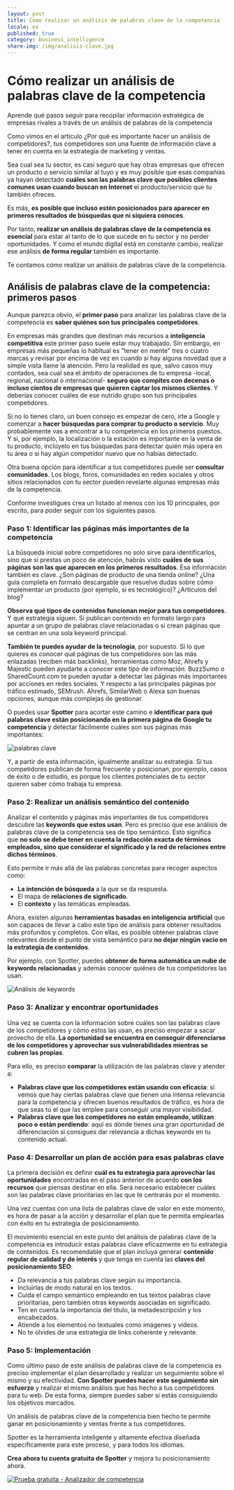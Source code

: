 ```yaml
---
layout: post
title: Cómo realizar un análisis de palabras clave de la competencia
locale: es
published: true
category: business_intelligence
share-img: /img/analisis-clave.jpg
---
```

Cómo realizar un análisis de palabras clave de la competencia
================================================================================================================================================================

Aprende qué pasos seguir para recopilar información estratégica de empresas rivales a través de un análisis de palabras de la competencia

Como vimos en el artículo ¿Por qué es importante hacer un análisis de competidores?, tus competidores son una fuente de información clave a tener en cuenta en la estrategia de marketing y ventas.

Sea cual sea tu sector, es casi seguro que hay otras empresas que ofrecen un producto o servicio similar al tuyo y es muy posible que esas compañías ya hayan detectado **cuáles son las palabras clave que posibles clientes comunes usan cuando buscan en Internet** el producto/servicio que tu también ofreces.

Es más, **es posible que incluso estén posicionados para aparecer en primeros resultados de búsquedas que ni siquiera conoces**.

Por tanto, **realizar un análisis de palabras clave de la competencia es esencial** para estar al tanto de lo que sucede en tu sector y no perder oportunidades. Y como el mundo digital está en constante cambio, realizar ese análisis **de forma regular** también es importante.

Te contamos cómo realizar un análisis de palabras clave de la competencia.

Análisis de palabras clave de la competencia: primeros pasos
------------------------------------------------------------

Aunque parezca obvio, el **primer paso** para analizar las palabras clave de la competencia es **saber quiénes son tus principales competidores**.

En empresas más grandes que destinan más recursos a **inteligencia competitiva** este primer paso suele estar muy trabajado. Sin embargo, en empresas más pequeñas lo habitual es "tener en mente" tres o cuatro marcas y revisar por encima de vez en cuando si hay alguna novedad que a simple vista llame la atención. Pero la realidad es que, salvo casos muy contados, sea cual sea el ámbito de operaciones de tu empresa -local, regional, nacional o internacional- **seguro que compites con decenas o incluso cientos de empresas que quieren captar los mismos clientes**. Y deberías conocer cuáles de ese nutrido grupo son tus principales competidores.

Si no lo tienes claro, un buen consejo es empezar de cero, irte a Google y comenzar a **hacer búsquedas para comprar tu producto o servicio**. Muy probablemente vas a encontrar a tu competencia en los primeros puestos. Y si, por ejemplo, la localización o la estación es importante en la venta de tu producto, inclúyelo en tus búsquedas para detectar quién más opera en tu área o si hay algún competidor nuevo que no habías detectado.

Otra buena opción para identificar a tus competidores puede ser **consultar comunidades**. Los blogs, foros, comunidades en redes sociales y otros sitios relacionados con tu sector pueden revelarte algunas empresas más de la competencia.

Conforme investigues crea un listado al menos con los 10 principales, por escrito, para poder seguir con los siguientes pasos.

### Paso 1: Identificar las páginas más importantes de la competencia

La búsqueda inicial sobre competidores no solo sirve para identificarlos, sino que si prestas un poco de atención, habrás visto **cuáles de sus páginas son las que aparecen en los primeros resultados**. Esa información también es clave. ¿Son páginas de producto de una tienda online? ¿Una guía completa en formato descargable que resuelve dudas sobre cómo implementar un producto (por ejemplo, si es tecnológico)? ¿Artículos del blog?

**Observa qué tipos de contenidos funcionan mejor para tus competidores**. Y qué estrategia siguen. Si publican contenido en formato largo para apuntar a un grupo de palabras clave relacionadas o si crean páginas que se centran en una sola keyword principal.

**También te puedes ayudar de la tecnología**, por supuesto. Si lo que quieres es conocer qué páginas de tus competidores son las más enlazadas (reciben más backlinks), herramientas como Moz, Ahrefs y Majestic pueden ayudarte a conocer este tipo de información. BuzzSumo o SharedCount.com te pueden ayudar a detectar las páginas más importantes por acciones en redes sociales. Y respecto a las principales páginas por tráfico estimado, SEMrush. Ahrefs, SimilarWeb o Alexa son buenas opciones, aunque más complejas de gestionar.

O puedes usar **Spotter** para acortar este camino e **identificar para qué palabras clave están posicionando en la primera página de Google tu competencia** y detectar fácilmente cuáles son sus páginas más importantes:

![palabras clave]({{site.baseurl}}/img/screen-spotter6.png)

Y, a partir de esta información, igualmente analizar su estrategia. Si tus competidores publican de forma frecuente y posicionan, por ejemplo, casos de éxito o de estudio, es porque los clientes potenciales de tu sector quieren saber cómo trabaja tu empresa.

### Paso 2: Realizar un análisis semántico del contenido

Analizar el contenido y páginas más importantes de tus competidores descubre las **keywords que estos usan**. Pero es preciso que ese análisis de palabras clave de la competencia sea de tipo semántico. Esto significa que **no solo se debe tener en cuenta la redacción exacta de términos empleados, sino que considerar el significado y la red de relaciones entre dichos términos**.

Esto permite ir más allá de las palabras concretas para recoger aspectos como:

-   **La intención de búsqueda** a la que se da respuesta.
-   El mapa de **relaciones de significado**.
-   El **contexto** y las temáticas empleadas.

Ahora, existen algunas **herramientas basadas en inteligencia artificial** que son capaces de llevar a cabo este tipo de análisis para obtener resultados más profundos y completos. Con ellas, es posible obtener palabras clave relevantes desde el punto de vista semántico para **no dejar ningún vacío en la estrategia de contenidos**.

Por ejemplo, con Spotter, puedes **obtener de forma automática un nube de keywords relacionadas** y además conocer quiénes de tus competidores las usan.

![Análisis de keywords]({{site.baseurl}}/img/screen-spotter3.jpg)

### Paso 3: Analizar y encontrar oportunidades

Una vez se cuenta con la información sobre cuáles son las palabras clave de los competidores y cómo estos las usan, es preciso empezar a sacar provecho de ella. **La oportunidad se encuentra en conseguir diferenciarse de los competidores y aprovechar sus vulnerabilidades mientras se cubren las propias**.

Para ello, es preciso **comparar** la utilización de las palabras clave y atender a:

-   **Palabras clave que los competidores están usando con eficacia**: si vemos que hay ciertas palabras clave que tienen una intensa relevancia para la competencia y ofrecen buenos resultados de tráfico, es hora de que seas tú el que las emplee para conseguir una mayor visibilidad.
-   **Palabras clave que los competidores no están empleando, utilizan poco o están perdiendo**: aquí es dónde tienes una gran oportunidad de diferenciación si consigues dar relevancia a dichas keywords en tu contenido actual.

### Paso 4: Desarrollar un plan de acción para esas palabras clave

La primera decisión es definir **cuál es tu estrategia para aprovechar las oportunidades** encontradas en el paso anterior de acuerdo **con los recursos** que piensas destinar en ella. Será necesario establecer cuáles son las palabras clave prioritarias en las que te centrarás por el momento.

Una vez cuentas con una lista de palabras clave de valor en este momento, es hora de pasar a la acción y desarrollar el plan que te permita emplearlas con éxito en tu estrategia de posicionamiento.

El movimiento esencial en este punto del análisis de palabras clave de la competencia es introducir estas palabras clave eficazmente en tu estrategia de contenidos. Es recomendable que el plan incluya generar **contenido regular de calidad y de interés** y que tenga en cuenta las **claves del posicionamiento SEO**:

-   Da relevancia a tus palabras clave según su importancia.
-   Incluirlas de modo natural en los textos.
-   Cuida el campo semántico empleando en tus textos palabras clave prioritarias, pero también otras keywords asociadas en significado.
-   Ten en cuenta la importancia del título, la metadescripción y los encabezados.
-   Atiende a los elementos no textuales como imágenes y vídeos.
-   No te olvides de una estrategia de links coherente y relevante.

### Paso 5: Implementación

Como último paso de este análisis de palabras clave de la competencia es preciso implementar el plan desarrollado y realizar un seguimiento sobre el mismo y su efectividad. **Con Spotter puedes hacer este seguimiento sin esfuerzo** y realizar el mismo análisis que has hecho a tus competidores para tu web. De esta forma, siempre puedes saber si estás consiguiendo los objetivos marcados.

Un análisis de palabras clave de la competencia bien hecho te permite ganar en posicionamiento y ventas frente a tus competidores.

Spotter es la herramienta inteligente y altamente efectiva diseñada específicamente para este proceso, y para todos los idiomas.

**Crea ahora tu cuenta gratuita de Spotter** y mejora tu posicionamiento ahora.

[![Prueba gratuita - Analizador de competencia]({{site.baseurl}}/img/spotter-demo.jpg)](https://spotter.geartranslations.com/users/sign_in?after_sign_in_path=%2F%3FhsCtaTracking%3D1f40883c-ab40-44df-9dce-00203e7d8618%257C497a15b3-83f0-4dc8-aa2f-7617942d36b1&locale=es)
